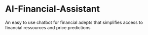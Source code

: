 # AI-Financial-Assistant
An easy to use chatbot for financial adepts that simplifies access to financial ressources and price predictions

